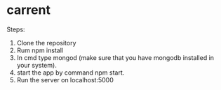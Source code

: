 # carrent

Steps:
1. Clone the repository
2. Rum npm install
3. In cmd type mongod (make sure that you have mongodb installed in your system).
4. start the app by command npm start.
5. Run the server on localhost:5000
